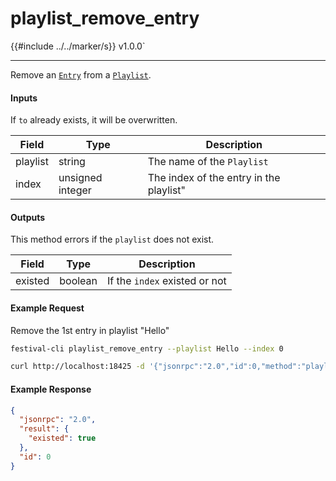 # playlist_remove_entry

{{#include ../../marker/s}} v1.0.0`

---

Remove an [`Entry`](playlist.md) from a [`Playlist`](playlist.md).

#### Inputs
If `to` already exists, it will be overwritten.

| Field    | Type             | Description |
|----------|------------------|-------------|
| playlist | string           | The name of the `Playlist`
| index    | unsigned integer | The index of the entry in the playlist"

#### Outputs
This method errors if the `playlist` does not exist.

| Field   | Type    | Description |
|---------|---------|-------------|
| existed | boolean | If the `index` existed or not

#### Example Request
Remove the 1st entry in playlist "Hello"
```bash
festival-cli playlist_remove_entry --playlist Hello --index 0 
```
```bash
curl http://localhost:18425 -d '{"jsonrpc":"2.0","id":0,"method":"playlist_remove_entry","params":{"playlist":"Hello","index":0}}'
```

#### Example Response
```json
{
  "jsonrpc": "2.0",
  "result": {
    "existed": true
  },
  "id": 0
}
```
